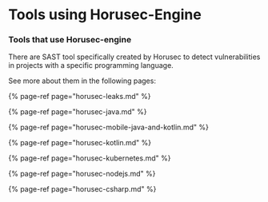 # Tools using Horusec-Engine

### Tools that use Horusec-engine 

There are SAST tool specifically created by Horusec to detect vulnerabilities in projects with a specific programming language. 

See more about them in the following pages: 

{% page-ref page="horusec-leaks.md" %}

{% page-ref page="horusec-java.md" %}

{% page-ref page="horusec-mobile-java-and-kotlin.md" %}

{% page-ref page="horusec-kotlin.md" %}

{% page-ref page="horusec-kubernetes.md" %}

{% page-ref page="horusec-nodejs.md" %}

{% page-ref page="horusec-csharp.md" %}



